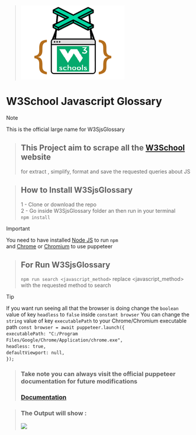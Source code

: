 > ![](./logo.png)
# W3School Javascript Glossary
> [!NOTE]
> This is the official large name for W3SjsGlossary

> ## This Project aim to scrape all the [W3School](https://www.w3schools.com/jsref/) website
>  for extract , simplify, format and save the requested queries about JS


> ## How to Install W3SjsGlossary
> 1 - Clone or download the repo\
> 2 - Go inside W3SjsGlossary folder an then run in your terminal\
> `npm install`
 
> [!IMPORTANT]
> You need to have installed [Node JS](https://nodejs.org/en) to run `npm` \
> and [Chrome](https://www.google.com/intl/es_us/chrome/) or [Chromium](https://www.chromium.org/getting-involved/download-chromium/) to use puppeteer 

> ## For Run W3SjsGlossary
>  `npm run search <javascript_method>`
> replace <javascript_method> with the requested method to search
  
> [!TIP]
> If you want run seeing all that the browser is doing
> change the `boolean` value of key `headless` to `false` inside `constant browser`
> You can change the `string` value of key `executablePath` to your Chrome/Chromium executable path
> `const browser = await puppeteer.launch({` \
> `executablePath: "C:/Program Files/Google/Chrome/Application/chrome.exe",` \
> `headless: true,` \
> `defaultViewport: null,` \
> `});`

> ### Take note you can always visit the official puppeteer documentation for future modifications
> ### [Documentation](https://pptr.dev/guides/what-is-puppeteer)


> ### The Output will show :
> ![](./pupp.gif)
